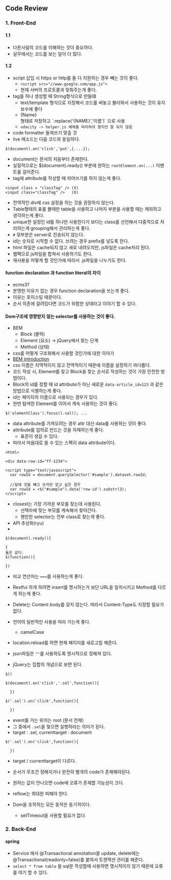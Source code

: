 ## Code Review
### 1. Front-End
#### 1.1
- 다른사람의 코드를 이해하는 것이 중요하다.
- 실무에서는 코드를 보는 일이 더 많다.

#### 1.2
  - script 삽입 시 https or http를 둘 다 지원하는 경우 빼는 것이 좋다.
    - `<script src="//www.google.com/app.js">`
    - 현재 서버의 프로토콜과 맞춰주는게 좋다.
  - tag를 하나 생성할 때 String형식으로 만들떄
    - text/template 형식으로 지정해서 코드를 써놓고 불러와서 사용하는 것이 유지보수에 좋다
    - <div> {Name} </div> 형태로 저장하고 `.replace('{NAME}','이름')` 으로 사용
    - `udacity -> helper.js 예제를 따라하려 했지만 잘 되지 않음`
  - code formatter 들여쓰기 맞출 것
  - live 메소드는 다음 코드와 동일하다.
  ```
  $(document).on('click','put',{....});
  ```
  - document는 문서의 처음부터 존재한다.
  - 실질적으로는 $(document).ready() 부분에 원하는 `rootElement.on(...)` 이벤트를 걸어준다.
  - tag에 attribute를 작성할 때 띄어쓰기를 하지 않는게 좋다.
  ```
  <input class = "classTag" /> (X)
  <input class="classTag" />   (O)
  ```
  - 전역적인 div에 css 설정을 하는 것을 권장하지 않는다.
  - Table형태의 표를 볼때만 table을 사용하고 나머지 부분을 사용할 때는 제외하고 생각하는게 좋다.
  - unique한 설정인 id를 하나만 사용한다기 보다는 class를 선언해서 다중적으로 처리하는게 grouping해서 관리하는게 좋다.
  - `#` 뒷부분은 server로 전송되지 않는다.
  - id는 숫자로 시작할 수 없다. 쓰려는 경우 prefix를 넣도록 한다.
  - html 파일은 cache되지 않고 새로 내려오지만, js파일은 cache처리 된다.
  - 웹팩으로 js파일을 합쳐서 사용하기도 한다.
  - 재사용을 어떻게 할 것인가에 따라서 .js파일을 나누기도 한다.
#### function declaration 과 function literal의 차이
  - ecms3?
  - 분명한 이유가 없는 경우 function declaration을 쓰는게 좋다.
  - 이유는 호이스팅 때문이다.
  - 순서 의존에 걸려있다면 코드가 위험한 상태라고 이야기 할 수 있다.

#### Dom구조에 영향받지 않는 selector를 사용하는 것이 좋다.
  - BEM
    - Block (블럭)
    - Element (요소) -> jQuery에서 찾는 단계
    - Method (상태)
  - css를 어떻게 구조화해서 사용할 것인가에 대한 이야기
  - [BEM introduction](getbem.com/introduction)
  - css 이름은 지역적이지 않고 전역적이기 때문에 이름을 설정하기 까다롭다.
  - 코드 작성 시, Element를 찾고 Block을 찾는 순서로 작성하는 것이 가장 안전한 방법이다.
  - Block의 id를 정할 때 id attribute가 아닌 새로운 `data-article_id=123` 과 같은 방법으로 식별하는게 좋다.
  - id는 페이지의 이름으로 사용되는 경우가 있다.
  - 한번 탐색한 Element를 이어서 계속 사용하는 것이 좋다.
  ```
  $('elementClass').focus().val(); ...
  ```
  - data attribute를 가져오려는 경우 attr 대신 data를 사용하는 것이 좋다.
  - attribute를 임의로 만드는 것을 자제하는게 좋다.
    - 표준이 생길 수 있다.
  - 따라서 마음대로 쓸 수 있는 스펙이 data attribute이다.
  ```
  <html>

  <div data-row-id="ff-1234">

  <script type="text/javascript">
    var rowId = document.querySelector('#sample').dataset.rowId;

    //앞에 것을 빼고 숫자만 얻고 싶은 경우
    var rowId = +$("#sample").data('row-id').substr(3);
  </script>
  ```
  - closest는 가장 가까운 부모를 찾는데 사용된다.
    - 선택자에 맞는 부모를 계속해서 찾아간다.
    - 웬만한 selector는 전부 class로 찾는게 좋다.
  - API 추상화(ryu)
  -
  ```
  $(document).ready(){

  }
  둘은 같다.
  $(function(){

  })
  ```

  - 비교 연산자는 `===`를 사용하는게 좋다.
  - Restful 하게 하려면 insert를 명시하는거 보단 URL을 일치시키고 Method를 다르게 하는게 좋다.
  - Delete는 Content body를 갖지 않는다. 따라서 Content-Type도 지정할 필요가 없다.
  - 언어의 일반적인 사용을 따라 가는게 좋다.
    - camelCase
  - location.reload를 하면 현재 페이지를 새로고침 해준다.
  - json파일은 `""`를 사용하도록 명시적으로 정해져 있다.

  - jQuery는 집합의 개념으로 보면 된다.
  ```
  $()
  ```

  ```
  $(document).on('click','.sel',function(){

    })

  $('.sel').on('click',function(){

    })
  ```
  - event를 거는 위치는 root (문서 전체)
  - 그 중에서 `.sel`을 찾으면 실행하라는 의미가 된다.
  - target : .sel, currenttarget : document
  ```
  $('.sel').on('click',function(){

    })
  ```

  - target / currenttarget이 다르다.


  - 순서가 무조건 정해지거나 완전히 별개의 code가 존재해야된다.
  - 원하는 값이 안나오면 code에 오류가 존재할 가능성이 크다.
  - reflow는 최대한 피해야 한다.
  - Dom을 조작하는 모든 동작은 동기적이다.
    - setTimeout을 사용할 필요가 없다.

### 2. Back-End
#### spring
- Service 에서 @Transactional annotation을 update, delete에는 @Transactional(readonly=false)를 붙여서 트랜잭션 관리를 해준다.
- `select * from table` 을 sql문 작성할때 사용하면 명시적이지 않기 때문에 오류를 야기 할 수 있다.
